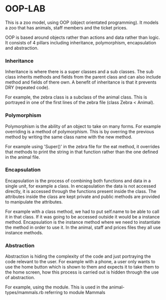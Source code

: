 # OOP-LAB

This is a zoo model, using OOP (object orientated programming). It models a zoo that has animals, staff members and the ticket prices.

OOP is based around objects rather than actions and data rather than logic. It consists of 4 pillars including inheritance, polymorphism, encapsulation and abstraction.

### Inheritance

Inheritance is where there is a super classes and a sub classes. The sub class inherits methods and fields from the parent class and can also include method and fields of there own. A benefit of inheritance is that it prevents DRY (repeated code).

For example, the zebra class is a subclass of the animal class. This is portrayed in one of the first lines of the zebra file (class Zebra < Animal).

### Polymorphism

Polymorphism is the ability of an object to take on many forms. For example overriding is a method of polymorphism. This is by overring the previous method by writing the same class name with the new method.

For example using 'Super()' in the zebra file for the eat method, it overrides that methods to print the string in that function rather than the one defined in the animal file.

### Encapsulation

Encapsulation is the process of combining both functions and data in a single unit, for example a class. In encapsulation the data is not accessed directly, it is accessed through the functions present inside the class. The attributes inside the class are kept private and public methods are provided to manipulate the attributes.

For example with a class method, we had to put self.name to be able to call it in that class. If it was going to be accessed outside it would be a instance method. Encapsulation is the instance method where we need to instantiate the method in order to use it. In the animal, staff and prices files they all use instance methods.

### Abstraction

Abstraction is hiding the complexity of the code and just portraying the code relevant to the user. For example with a phone, a user only wants to use the home button which is shown to them and expects it to take them to the home screen, how this process is carried out is hidden through the use of abstraction.

For example, using the module. This is used in the animal-types/mammals.rb referring to module Mammals
